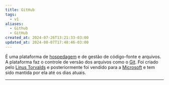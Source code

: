 ```yaml
---
title: GitHub
tags:
  - v1
aliases:
  - Github
  - GitHub
created_at: 2024-07-26T13:21:33-03:00
updated_at: 2024-08-07T17:48:46-03:00
---
```


É uma plataforma de [hospedagem](../../07/12/2024-07-12-Hospedagem.md) e de gestão de código-fonte e arquivos. A plataforma faz o controle de versão dos arquivos como o [Git](../../../../rascunhos/2024/06/08/Git.md). Foi criado pelo [Linus Torvalds](../../../../ideias/2024/07/08/Linus_Torvalds.md) e posteriormente foi vendido para a [Microsoft](../../../../ideias/2024/07/07/Microsoft.md) e tem sido mantida por ela até os dias atuais.

---